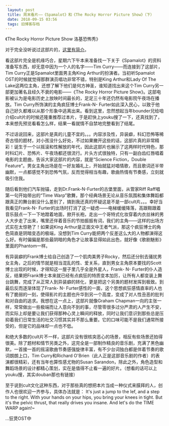 ```yaml
---
 layout: post
 title: 周末看片——《Spamalot》和《The Rocky Horror Picture Show》（下）
 date: 2018-09-15 03:56
 tags: 旧博客存档
---
```

《The Rocky Horror Picture Show 洛基恐怖秀》

对于完全没听说过这部片的，[这里有简介](http://www.verycd.com/topics/154843/)。

看这部片完全是机缘巧合，星期六下午本来准备找一下关于《Spamalot》的资料准备写东西，却无意中因为一个人的名字——Tim
Curry——而连接到了这部片，Tim Curry正是Spamalot里面男主角King Arthur的扮演者。当初听Spamalot
OST的时候就觉得那群演员唱功非常不错，特别是King Arthur和Lady Of The
Lake这两位主角，还想了解下他们是何方神圣，谁知道找出来这个Tim Curry另一部更加著名且经久不衰的电影——《The Rocky Horror
Picture Show》。这部电影被认为是电影历史上放映时间最长的，足足三十年还仍然有电影院午夜场在播放。Tim
Curry所饰演的主角疯狂博士Frank-N-
Furter如此深入民心，以致于他自己好久都难以从那个形象中逃离出来。看到这里，忽然想起当年bounder兄给咱介绍cult片的时候还隆重推荐过本片，于是赶快上youku搜了一下，还真找到了，本来想先预览看看怎么样，结果一看就情不自禁地完整看到了结尾。

不过话说回来，这部片是真的儿童不宜的。。。内容涉及性，异装癖，科幻恐怖等稀奇古怪的题材，对小孩没什么好处，不过如果撇开这些的话，这部片真的非常精彩！诞生于一个以摇滚和性解放的年代，因此这部片也展示了这两样时代特色，那时科幻片、恐怖片、午夜场都还很流行。片头方式很独特，只有一副白齿红唇唱着电影的主题曲，告诉大家这部片的内容，就是“Science
Fiction，Double
Feature”。男女主角出场是在一好友婚礼上，开始就猛对唱情歌，而且歌词还半带幽默，一点都感觉不到恐怖气氛，反而觉得相当有趣，歌曲热情有节奏感，立刻就吸引住我。

随后看到他们汽车抛锚，走到Dr.Frank-N-Furter的古堡里面，从管家Riff Raff唱第一句开始带出的“Time
Warp”歌舞，那个经典场景无论从音乐氛围和集体舞蹈都跟真正的舞台剧没什么差别了，搞到我还真的怀疑这是不是一部cult片。。。幸好当我看见Frank-N-
Furter的出场时打消了这一疑虑——电梯缓缓降落，高跟鞋跟着音乐鼓点一下一下地蹬着地面，掀开长袍，走出一个哥特式化妆穿着内衣丝袜的男人大步走了出来，嘴里还伴着音乐的节拍振振有词，我们的主角——这样的出场方式实在太惊艳了！如果说King
Arthur是正面文中王者气派，那这个疯狂博士的角色简直是阴暗变态的极端，没想到Tim
Curry能把两个反差这么大的人物都演得这么好。有时偏偏是那些最阴暗的角色才让故事显得如此出色，就好像《歌剧魅影》里面的Phantom一样。

有异装癖的Frank博士给自己创造了一个肌肉美男子Rocky，然后还分别去骚扰男女主角，之后的情节就是相当混乱的性、爱关系，直到男女主角原本要找的Scott博士出现的时候，才得知这一屋子里几乎全是外星人，Frank-
N-
Furter的仆人造反，结果把Frank博士本来就已经有点疯狂的特质变本加厉，让所有人都变装上舞台跳舞，完成了从正常人到异装癖的转化，更是把这个另类的题材发挥到极致。到最后反而逐渐体现了Frank-
N-
Furter感性的一面，这个思想疯狂感情直率的人也有了脆弱的一刻，使得影片的主题也升华到另一个高度，变成了对人性丑恶的批判和对自由的追求。我想在这一点上，这部片就像Graham
Chapman一向的主张一样，常常做出一些极端而让人意向不到的事，尽管零很多过分严肃的人产生不安，而实际上却是要让我们获得那种心灵上瞬间的释放，同时让我们意识到那些总是压抑着我们日常生活的社交习惯其实并不那么重要。它的口味可能不是我们通常所接受的，但是它的品味却一点也不低。

和绝大多数的cult片不一样，这部片没有很核突恶心的场景，相反有些场景还拍得很美。除了题材和情节另类之外，这完全是一部制作精良的音乐剧，充满了黑色幽默，一首接一首的摇滚歌曲节奏感强旋律丰富，有不少台词独白都是伴着节奏的歌词朗朗上口，Tim
Curry和Richard O'Brien（此人正是这部音乐剧的作者）的表演都很精彩，还有当年也算性感尤物的Susan
Sarandon，除此之外，角色造型和舞蹈场景的设计都精心策划，实在是值得不止看一遍的好片。（想看的话可以上youku搜，其实douban那也有链接）

至于说到cult文化这种东西，对于那些真的想把本片当成一种仪式来膜拜的人，创作人也很欢迎一齐参与，具体办法就是： It's just a jump to
the lef, and a step to the right. With your hands on your hips, you bring your
knees in tight. But it's the pelvic thrust, that really drives you insane. And
let's do the TIME WARP again!~

...狂煲OST中

